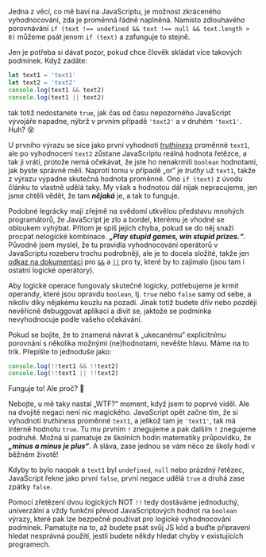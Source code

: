 Jedna z věcí, co mě baví na JavaScriptu, je možnost zkráceného vyhodnocování, zda je proměnná řádně naplněná. Namísto zdlouhavého porovnávání `if (text !== undefined && text !== null && text.length > 0)` můžeme psát jenom `if (text)` a zafunguje to stejně.

Jen je potřeba si dávat pozor, pokud chce člověk skládat více takových podmínek. Když zadáte:

```js
let text1 = 'text1'
let text2 = 'text2'
console.log(text1 && text2)
console.log(text1 || text2)
```

tak totiž nedostanete `true`, jak čas od času nepozorného JavaScript vývojáře napadne, nýbrž v prvním případě `'text2'` a v druhém `'text1'`. Huh? :dizzy_face:

U prvního výrazu se sice jako první vyhodnotí [_truthiness_](https://developer.mozilla.org/en-US/docs/Glossary/Truthy) proměnné `text1`, ale po vyhodnocení `text2` zůstane JavaScriptu reálná hodnota řetězce, a tak ji vrátí, protože nemá očekávat, že jste ho nenakrmili `boolean` hodnotami, jak byste správně měli. Naproti tomu v případě „or“ je _truthy_ už `text1`, takže z výrazu vypadne skutečná hodnota proměnné. Ono `if (text)` z úvodu článku to vlastně udělá taky. My však s hodnotou dál nijak nepracujeme, jen jsme chtěli vědět, že tam _**nějaká**_ je, a tak to funguje.

Podobné legrácky mají zřejmě na svědomí utkvělou představu mnohých programátorů, že JavaScript je zlo a bordel, kterému je vhodné se obloukem vyhýbat. Přitom je spíš jejich chyba, pokud se do něj snaží procpat nelogické kombinace. _**„Play stupid games, win stupid prizes.“**_. Původně jsem myslel, že tu pravidla vyhodnocování operátorů v JavaScriptu rozeberu trochu podrobněji, ale je to docela složité, takže jen [odkaz na dokumentaci](https://developer.mozilla.org/en-US/docs/Web/JavaScript/Reference/Operators) pro [`&&`](https://developer.mozilla.org/en-US/docs/Web/JavaScript/Reference/Operators/Logical_AND) a [`||`](https://developer.mozilla.org/en-US/docs/Web/JavaScript/Reference/Operators/Logical_OR) pro ty, které by to zajímalo (jsou tam i ostatní logické operátory).

Aby logické operace fungovaly skutečně logicky, potřebujeme je krmit operandy, které jsou opravdu `boolean`, tj. `true` nebo `false` samy od sebe, a nikoliv díky nějakému kouzlu na pozadí. Jinak totiž budete dřív nebo později nevěřícně debuggovat aplikaci a divit se, jaktože se podmínka nevyhodnocuje podle vašeho očekávání.

Pokud se bojíte, že to znamená návrat k „ukecanému“ explicitnímu porovnání s několika možnými (ne)hodnotami, nevěšte hlavu. Máme na to trik. Přepište to jednoduše jako:

```js
console.log(!!text1 && !!text2)
console.log(!!text1 || !!text2)
```

Funguje to! Ale proč? :eyes: 

Nebojte, u mě taky nastal „WTF?“ moment, když jsem to poprvé viděl. Ale na dvojité negaci není nic magického. JavaScript opět začne tím, že si vyhodnotí _truthiness_ proměnné `text1`, a jelikož tam je `'text1'`, tak má interně hodnotu `true`. Tu mu prvním `!` znegujeme a pak dalším `!` znegujeme podruhé. Možná si pamatuje ze školních hodin matematiky průpovídku, že _**„minus a minus je plus“**_. A sláva, zase jednou se vám něco ze školy hodí v běžném životě!

Kdyby to bylo naopak a `text1` byl `undefined`, `null` nebo prázdný řetězec, JavaScript řekne jako první `false`, první negace udělá `true` a druhá zase zpátky `false`.

Pomocí zřetězení dvou logických NOT `!!` tedy dostáváme jednoduchý, univerzální a vždy funkční převod JavaScriptových hodnot na `boolean` výrazy, které pak lze bezpečně používat pro logické vyhodnocování podmínek. Pamatujte na to, až budete psát svůj JS kód a buďte připraveni hledat nesprávná použití, jestli budete někdy hledat chyby v existujících programech.
